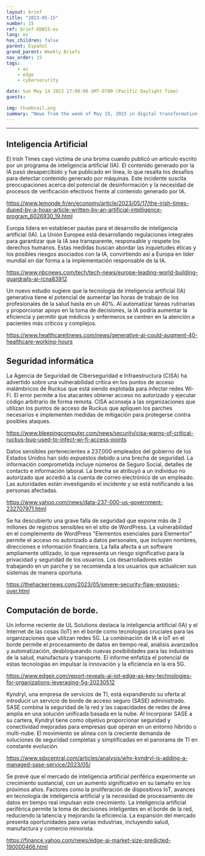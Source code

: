 ```yaml
---
layout: brief
title: "2023-05-15"
number: 15
ref: brief-EDW15-es
lang: es
has_children: false
parent: Español
grand_parent: Weekly Briefs
nav_order: 15
tags:
    - ai
    - edge
    - cybersecurity

date: Sun May 14 2023 17:00:00 GMT-0700 (Pacific Daylight Time)
guests:

img: thumbnail.png
summary: "News from the week of May 15, 2023 in digital transformation including stories from Edge Computing, Cybersecurity, and Artificial Intelligence."
---
```




---

## Inteligencia Artificial

El Irish Times cayó víctima de una broma cuando publicó un artículo escrito por un programa de inteligencia artificial (IA). El contenido generado por la IA pasó desapercibido y fue publicado en línea, lo que resalta los desafíos para detectar contenido generado por máquinas. Este incidente suscita preocupaciones acerca del potencial de desinformación y la necesidad de procesos de verificación efectivos frente al contenido generado por IA.

[https://www.lemonde.fr/en/economy/article/2023/05/17/the-irish-times-duped-by-a-hoax-article-written-by-an-artificial-intelligence-program_6026930_19.html](https://www.lemonde.fr/en/economy/article/2023/05/17/the-irish-times-duped-by-a-hoax-article-written-by-an-artificial-intelligence-program_6026930_19.html)

Europa lidera en establecer pautas para el desarrollo de inteligencia artificial (IA). La Unión Europea está desarrollando regulaciones integrales para garantizar que la IA sea transparente, responsable y respete los derechos humanos. Estas medidas buscan abordar las inquietudes éticas y los posibles riesgos asociados con la IA, convirtiendo así a Europa en líder mundial en dar forma a la implementación responsable de la IA.

[https://www.nbcnews.com/tech/tech-news/europe-leading-world-building-guardrails-ai-rcna83912](https://www.nbcnews.com/tech/tech-news/europe-leading-world-building-guardrails-ai-rcna83912)

Un nuevo estudio sugiere que la tecnología de inteligencia artificial (IA) generativa tiene el potencial de aumentar las horas de trabajo de los profesionales de la salud hasta en un 40%. Al automatizar tareas rutinarias y proporcionar apoyo en la toma de decisiones, la IA podría aumentar la eficiencia y permitir que médicos y enfermeros se centren en la atención a pacientes más críticos y complejos.

[https://www.healthcareitnews.com/news/generative-ai-could-augment-40-healthcare-working-hours](https://www.healthcareitnews.com/news/generative-ai-could-augment-40-healthcare-working-hours)

## Seguridad informática

La Agencia de Seguridad de Ciberseguridad e Infraestructura (CISA) ha advertido sobre una vulnerabilidad crítica en los puntos de acceso inalámbricos de Ruckus que está siendo explotada para infectar redes Wi-Fi. El error permite a los atacantes obtener acceso no autorizado y ejecutar código arbitrario de forma remota. CISA aconseja a las organizaciones que utilizan los puntos de acceso de Ruckus que apliquen los parches necesarios e implementen medidas de mitigación para protegerse contra posibles ataques.

[https://www.bleepingcomputer.com/news/security/cisa-warns-of-critical-ruckus-bug-used-to-infect-wi-fi-access-points](https://www.bleepingcomputer.com/news/security/cisa-warns-of-critical-ruckus-bug-used-to-infect-wi-fi-access-points)

Datos sensibles pertenecientes a 237,000 empleados del gobierno de los Estados Unidos han sido expuestos debido a una brecha de seguridad. La información comprometida incluye números de Seguro Social, detalles de contacto e información laboral. La brecha se atribuyó a un individuo no autorizado que accedió a la cuenta de correo electrónico de un empleado. Las autoridades están investigando el incidente y se está notificando a las personas afectadas.

[https://www.yahoo.com/news/data-237-000-us-government-232707971.html](https://www.yahoo.com/news/data-237-000-us-government-232707971.html)

Se ha descubierto una grave falla de seguridad que expone más de 2 millones de registros sensibles en el sitio de WordPress. La vulnerabilidad en el complemento de WordPress "Elementos esenciales para Elementor" permite el acceso no autorizado a datos personales, que incluyen nombres, direcciones e información financiera. La falla afecta a un software ampliamente utilizado, lo que representa un riesgo significativo para la privacidad y seguridad de los usuarios. Los desarrolladores están trabajando en un parche y se recomienda a los usuarios que actualicen sus sistemas de manera oportuna.

[https://thehackernews.com/2023/05/severe-security-flaw-exposes-over.html](https://thehackernews.com/2023/05/severe-security-flaw-exposes-over.html)

## Computación de borde.

Un informe reciente de UL Solutions destaca la inteligencia artificial (IA) y el Internet de las cosas (IoT) en el borde como tecnologías cruciales para las organizaciones que utilizan redes 5G. La combinación de IA e IoT en el borde permite el procesamiento de datos en tiempo real, análisis avanzados y automatización, desbloqueando nuevas posibilidades para las industrias de la salud, manufactura y transporte. El informe enfatiza el potencial de estas tecnologías en impulsar la innovación y la eficiencia en la era 5G.

[https://www.edgeir.com/report-reveals-ai-iot-edge-as-key-technologies-for-organizations-leveraging-5g-20230512](https://www.edgeir.com/report-reveals-ai-iot-edge-as-key-technologies-for-organizations-leveraging-5g-20230512)

Kyndryl, una empresa de servicios de TI, está expandiendo su oferta al introducir un servicio de borde de acceso seguro (SASE) administrado. SASE combina la seguridad de la red y las capacidades de redes de área amplia en una solución unificada basada en la nube. Al incorporar SASE a su cartera, Kyndryl tiene como objetivo proporcionar seguridad y conectividad mejoradas para empresas que operan en un entorno híbrido o multi-nube. El movimiento se alinea con la creciente demanda de soluciones de seguridad completas y simplificadas en el panorama de TI en constante evolución.

[https://www.sdxcentral.com/articles/analysis/why-kyndryl-is-adding-a-managed-sase-service/2023/05/](https://www.sdxcentral.com/articles/analysis/why-kyndryl-is-adding-a-managed-sase-service/2023/05/)

Se prevé que el mercado de inteligencia artificial periférica experimente un crecimiento sustancial, con un aumento significativo en su tamaño en los próximos años. Factores como la proliferación de dispositivos IoT, avances en tecnología de inteligencia artificial y la necesidad de procesamiento de datos en tiempo real impulsan este crecimiento. La inteligencia artificial periférica permite la toma de decisiones inteligentes en el borde de la red, reduciendo la latencia y mejorando la eficiencia. La expansión del mercado presenta oportunidades para varias industrias, incluyendo salud, manufactura y comercio minorista.

[https://finance.yahoo.com/news/edge-ai-market-size-predicted-190000466.html](https://finance.yahoo.com/news/edge-ai-market-size-predicted-190000466.html)


